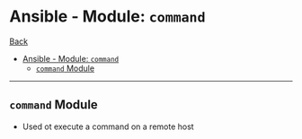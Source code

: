 # Ansible - Module: `command`

[Back](../ansible.md)

- [Ansible - Module: `command`](#ansible---module-command)
  - [`command` Module](#command-module)

---

## `command` Module

- Used ot execute a command on a remote host
